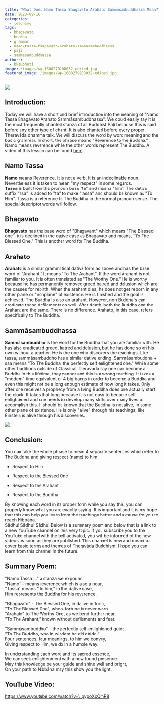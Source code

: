 ```yaml
---
title: "What Does Namo Tassa Bhagavato Arahato Sammāsambuddhassa Mean?"
date: 2023-09-16
categories: 
  - teaching
tags: 
  - bhagavato
  - buddha
  - grammar
  - namo-tassa-bhagavato-arahato-sammasambuddhassa
  - paḷi
  - sammasambuddhassa
authors: 
  - bksubhuti
image: /images/wp-1608279208032-edited.jpg
featured_image: /images/wp-1608279208032-edited.jpg
---
```


![](/images/namo-cover.png)

## Introduction:

Today we will have a short and brief introduction into the meaning of "Namo Tassa Bhagavato Arahato Sammāsambuddhassa". We could easily say it is the most frequently chanted stanza of all Buddhist Pāḷi because this is said before any other type of chant. It is also chanted before every proper Theravāda dhamma talk. We will discuss the word by word meaning and the basic grammar. In short, the phrase means "Reverence to the Buddha." Namo means reverence while the other words represent The Buddha. A video of this lesson can be found [here](https://www.youtube.com/watch?v=_pypoXxQmR8).

## Namo Tassa

**Namo** means Reverence. It is not a verb. It is an indeclinable noun. Nevertheless it is taken to mean "my respect" in some regards.  
**Tassa** is built from the pronoun base "ta" and means "him". The dative suffix "ssa" is added to "ta" to make "tassa" and should be known as "To Him". Tassa is a reference to The Buddha in the normal pronoun sense. The special descriptor words will follow.

## Bhagavato

**Bhagavato** has the base word of "Bhagavant" which means "The Blessed one". It is declined in the dative case as Bhagavato and means, "To The Blessed One." This is another word for The Buddha.

## Arahato

**Arahato** is a similar grammatical dative form as above and has the base word of "Arahant." It means "To The Arahant". If the word Arahant is not familiar to you. It is often translated as "The Worthy One." He is worthy because he has permanently removed greed hatred and delusion which are the causes for rebirth. When the arahant dies, he does not get reborn in any other plane or "nonplane" of existence. He is finished and the goal is achieved. The Buddha is also an arahant. However, non Buddha's can eradicate these defilements as well. After death, both the Buddha and the Arahant are the same. There is no difference. Arahato, in this case, refers specifically to The Buddha.  

## Sammāsambuddhassa

**Sammāsambuddho** is the word for the Buddha that you are familiar with. He has also eradicated greed, hatred and delusion, but he has done so on his own without a teacher. He is the one who discovers the teachings. Like tassa, sammāsambuddho has a similar dative ending. Sammāsambuddha + ssa means "To The Buddha, the perfectly self enlightened one." While some other traditions outside of Classical Theravāda say one can become a Buddha in this lifetime, they cannot and this is a wrong teaching. It takes a "modern" time equivalent of 4 big bangs in order to become a Buddha and even this might not be a long enough estimate of how long it takes. Only after one receives a prophecy from a living Buddha does one actually start the clock. It takes that long because it is not easy to become self enlightened and one needs to develop many skills over many lives to accomplish this. It should be known that the Buddha is not alive, in some other plane of existence. He is only "alive" through his teachings, like Einstein is alive through his discoveries.

![](/images/wp-1608279208032-edited.jpg)

## Conclusion:

You can take the whole phrase to mean 4 separate sentences which refer to The Buddha and giving respect (namo) to him.

- Respect to Him

- Respect to the Blessed One

- Respect to the Arahant

- Respect to the Buddha

By knowing each word in its proper form while you say this, you can properly know what you are exactly saying. It is important and it is my hope that this can help you learn from the teachings better and a cause for you to reach Nibbāna.  
Sādhu! Sādhu! Sādhu! Below is a summary poem and below that is a link to a new YouTube channel on this very topic. If you subscribe you to the YouTube channel with the bell activated, you will be informed of the new videos as soon as they are published. This channel is new and meant to cover basic terms and themes of Theravāda Buddhism. I hope you can learn from this channel in the future.

## Summary Poem:

"Namo Tassa ..." a stanza we expound.  
"Namo" – means reverence which is also a noun,  
"Tassa" means "To him," in the dative case,  
Him represents the Buddha for his reverence.

"Bhagavato" - The Blessed One, in dative in form,  
"To The Blessed One", who's fortune is never worn.  
"Arahato" to The Worthy One, as we bend further near,  
"To The Arahant," known without defilements and fear.

"Sammāsambuddho" – the perfectly self-enlightened guide,  
"To The Buddha, who in wisdom he did abide."  
Four sentences, four meanings, to him we convey,  
Giving respect to Him, we do in a humble way.

In understanding each word and its sacred essence,  
We can seek enlightenment with a new found presence.  
May this knowledge be your guide and shine well and bright,  
On your path to Nibbāna may this show you the light.

## YouTube Video:

https://www.youtube.com/watch?v=\_pypoXxQmR8